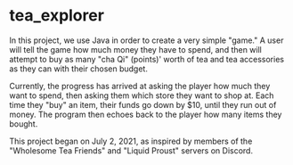 # tea_explorer

In this project, we use Java in order to create a very simple "game." A user will tell the game how much money they have to spend, and then will attempt to buy as many "cha Qi" (points)' worth of tea and tea accessories as they can with their chosen budget.

Currently, the progress has arrived at asking the player how much they want to spend, then asking them which store they want to shop at.  Each time they "buy" an item, their funds go down by $10, until they run out of money.  The program then echoes back to the player how many items they bought.

This project began on July 2, 2021, as inspired by members of the "Wholesome Tea Friends" and "Liquid Proust" servers on Discord.
